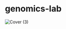# genomics-lab
![Cover (3)](https://github.com/user-attachments/assets/5a66eda2-f454-4e49-b150-a2812f44f6b8)

